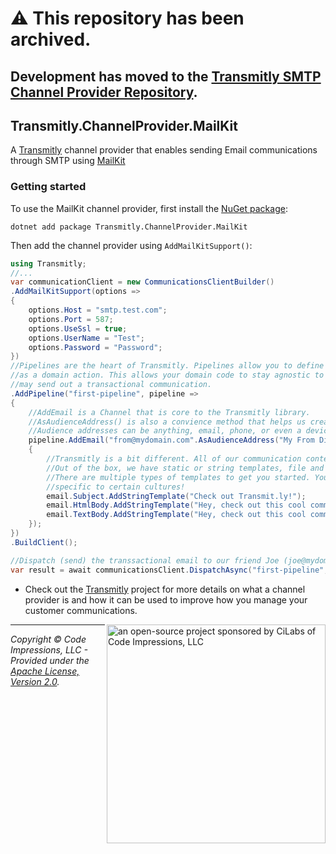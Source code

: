 # ⚠️ This repository has been archived. 
Development has moved to the [Transmitly SMTP Channel Provider Repository](https://github.com/transmitly/transmitly-channelprovider-smtp).
------------------------

## Transmitly.ChannelProvider.MailKit

A [Transmitly](https://github.com/transmitly/transmitly) channel provider that enables sending Email communications through SMTP using [MailKit](https://github.com/jstedfast/MailKit)

### Getting started

To use the MailKit channel provider, first install the [NuGet package](https://nuget.org/packages/transmitly.channelprovider.mailkit):

```shell
dotnet add package Transmitly.ChannelProvider.MailKit
```

Then add the channel provider using `AddMailKitSupport()`:

```csharp
using Transmitly;
//...
var communicationClient = new CommunicationsClientBuilder()
.AddMailKitSupport(options =>
{
	options.Host = "smtp.test.com";
	options.Port = 587;
	options.UseSsl = true;
	options.UserName = "Test";
	options.Password = "Password";
})
//Pipelines are the heart of Transmitly. Pipelines allow you to define your communications
//as a domain action. This allows your domain code to stay agnostic to the details of how you
//may send out a transactional communication.
.AddPipeline("first-pipeline", pipeline =>
{
	//AddEmail is a Channel that is core to the Transmitly library. 
	//AsAudienceAddress() is also a convience method that helps us create an audience address
	//Audience addresses can be anything, email, phone, or even a device/app Id for push notifications!
	pipeline.AddEmail("from@mydomain.com".AsAudienceAddress("My From Display Name"), email =>
	{
		//Transmitly is a bit different. All of our communication content is configured by templates.
		//Out of the box, we have static or string templates, file and even embedded template support.
		//There are multiple types of templates to get you started. You can even create templates 
		//specific to certain cultures!
		email.Subject.AddStringTemplate("Check out Transmit.ly!");
		email.HtmlBody.AddStringTemplate("Hey, check out this cool communciations library. <a href=\"https://transmit.ly\">")
		email.TextBody.AddStringTemplate("Hey, check out this cool communciations library. https://transmitly.ly");
	});
})
.BuildClient();

//Dispatch (send) the transsactional email to our friend Joe (joe@mydomain.com) using our configured SMTP server and our "first-pipeline" pipeline.
var result = await communicationsClient.DispatchAsync("first-pipeline", "joe@mydomain.com".AsAudienceAddress("Joe"), new { });
```
* Check out the [Transmitly](https://github.com/transmitly/transmitly) project for more details on what a channel provider is and how it can be used to improve how you manage your customer communications.


<picture>
  <source media="(prefers-color-scheme: dark)" srcset="https://github.com/transmitly/transmitly/assets/3877248/524f26c8-f670-4dfa-be78-badda0f48bfb">
  <img alt="an open-source project sponsored by CiLabs of Code Impressions, LLC" src="https://github.com/transmitly/transmitly/assets/3877248/34239edd-234d-4bee-9352-49d781716364" width="350" align="right">
</picture> 

---------------------------------------------------

_Copyright &copy; Code Impressions, LLC - Provided under the [Apache License, Version 2.0](http://apache.org/licenses/LICENSE-2.0.html)._
